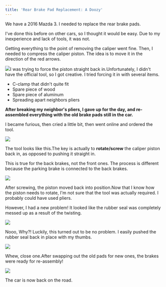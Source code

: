```yaml
---
title: 'Rear Brake Pad Replacement: A Doozy'
---
```


We have a 2016 Mazda 3. I needed to replace the rear brake pads.

I've done this before on other cars, so I thought it would be easy. Due to my inexperience and lack of tools, it was not.

Getting everything to the point of removing the caliper went fine. Then, I needed to compress the caliper piston. The idea is to move it in the direction of the red arrows.

![](https://www.saelzler.com/wp-content/uploads/2021/06/RearBrakesOut-768x1024.jpg)I was trying to force the piston straight back in.Unfortunately, I didn't have the official tool, so I got creative. I tried forcing it in with several items.

- C-clamp that didn't quite fit
- Spare piece of wood
- Spare piece of aluminum
- Spreading apart neighbors pliers

**After breaking my neighbor's pliers, I gave up for the day, and re-assembled everything with the old brake pads still in the car.**

I became furious, then cried a little bit, then went online and ordered the tool.

![](https://www.saelzler.com/wp-content/uploads/2021/06/RearBrakeTool-1024x768.jpg)

The tool looks like this.The key is actually to **rotate/screw** the caliper piston back in, as opposed to pushing it straight in.

This is true for the back brakes, not the front ones. The process is different because the parking brake is connected to the back brakes.

![](https://www.saelzler.com/wp-content/uploads/2021/06/RearBrakeAfter-768x1024.jpg)

After screwing, the piston moved back into position.Now that I know how the piston needs to rotate, I'm not sure that the tool was actually required. I probably could have used pliers.

However, I had a new problem! It looked like the rubber seal was completely messed up as a result of the twisting.

![](https://www.saelzler.com/wp-content/uploads/2021/06/RearBrakeRubberProb-768x1024.jpg)

Nooo, Why?! Luckily, this turned out to be no problem. I easily pushed the rubber seal back in place with my thumbs.

![](https://www.saelzler.com/wp-content/uploads/2021/06/RearBrakeRubberGood-768x1024.jpg)

Whew, close one.After swapping out the old pads for new ones, the brakes were ready for re-assembly!

![](https://www.saelzler.com/wp-content/uploads/2021/06/RearBrakeFinal-768x1024.jpg)

The car is now back on the road.
